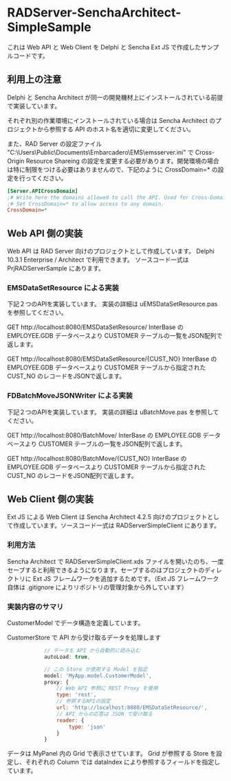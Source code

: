 # RADServer-SenchaArchitect-SimpleSample

これは Web API と Web Client を Delphi と Sencha Ext JS で作成したサンプルコードです。

## 利用上の注意

Delphi と Sencha Architect が同一の開発機材上にインストールされている前提で実装しています。

それぞれ別の作業環境にインストールされている場合は Sencha Architect のプロジェクトから参照する API のホスト名を適切に変更してください。

また、RAD Server の設定ファイル "C:\Users\Public\Documents\Embarcadero\EMS\emsserver.ini" で Cross-Origin Resource Shareing の設定を変更する必要があります。開発環境の場合は特に制限をつける必要はありませんので、下記のように CrossDomain=* の設定を行ってください。

```ini
[Server.APICrossDomain]
;# Write here the domains allowed to call the API. Used for Cross-Domains
;# Set CrossDomain=* to allow access to any domain.
CrossDomain=*
```

## Web API 側の実装

Web API は RAD Server 向けのプロジェクトとして作成しています。
Delphi 10.3.1 Enterprise / Architect で利用できます。
ソースコード一式は PrjRADServerSample にあります。


### EMSDataSetResource による実装

下記２つのAPIを実装しています。
実装の詳細は uEMSDataSetResource.pas を参照してください。

GET http://localhost:8080/EMSDataSetResource/
InterBase の EMPLOYEE.GDB データベースより CUSTOMER テーブルの一覧をJSON配列で返します。

GET http://localhost:8080/EMSDataSetResource/{CUST_NO}
InterBase の EMPLOYEE.GDB データベースより CUSTOMER テーブルから指定された CUST_NO のレコードをJSONで返します。

### FDBatchMoveJSONWriter による実装

下記２つのAPIを実装しています。
実装の詳細は uBatchMove.pas を参照してください。

GET http://localhost:8080/BatchMove/
InterBase の EMPLOYEE.GDB データベースより CUSTOMER テーブルの一覧をJSON配列で返します。

GET http://localhost:8080/BatchMove/{CUST_NO}
InterBase の EMPLOYEE.GDB データベースより CUSTOMER テーブルから指定された CUST_NO のレコードをJSON配列で返します。

## Web Client 側の実装

Ext JS による Web Client は Sencha Architect 4.2.5 向けのプロジェクトとして作成しています。ソースコード一式は RADServerSimpleClient にあります。

### 利用方法

Sencha Architect で RADServerSimpleClient.xds ファイルを開いたのち、一度セーブすると利用できるようになります。セーブするのはプロジェクトのディレクトリに Ext JS フレームワークを追加するためです。（Ext JS フレームワーク自体は .gitignore によりリポジトリの管理対象から外しています）

### 実装内容のサマリ

CustomerModel でデータ構造を定義しています。

CustomerStore で API から受け取るデータを処理します

```javascript
            // データを API から自動的に読み込む
            autoLoad: true,

            // この Store が使用する Model を指定
            model: 'MyApp.model.CustomerModel',
            proxy: {
                // Web API 参照に REST Proxy を使用
                type: 'rest',
                // 参照するAPIの設定
                url: 'http://localhost:8080/EMSDataSetResource/',
                // API からの応答は JSON で受け取る
                reader: {
                    type: 'json'
                }
            }
```            


データは MyPanel 内の Grid で表示させています。
Grid が参照する Store を設定し、それぞれの Column では dataIndex により参照するフィールドを指定しています。
